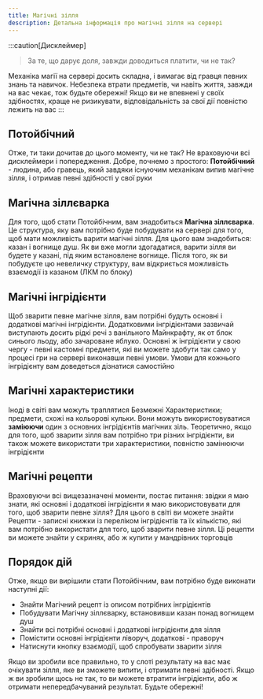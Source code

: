 ```yaml
---
title: Магічні зілля
description: Детальна інформація про магічні зілля на сервері
---
```


:::caution[Дисклеймер]
> За те, що дарує доля, завжди доводиться платити, чи не так?
> 

Механіка магії на сервері досить складна, і вимагає від гравця певних знань та навичок. Небезпека втрати предметів, чи навіть життя, завжди на вас чекає, тож будьте обережні! Якщо ви не впевнені у своїх здібностях, краще не ризикувати, відповідальність за свої дії повністю лежить на вас
:::

## Потойбічний

Отже, ти таки дочитав до цього моменту, чи не так? Не враховуючи всі дисклеймери і попередження. Добре, почнемо з простого: **Потойбічний** - людина, або гравець, який завдяки існуючим механікам випив магічне зілля, і отримав певні здібності у свої руки

## Магічна зіллєварка

Для того, щоб стати Потойбічним, вам знадобиться **Магічна зіллєварка**. Це структура, яку вам потрібно буде побудувати на сервері для того, щоб мати можливість варити магічні зілля. Для цього вам знадобиться: казан і вогнище душ. Як ви вже могли здогадатися, варити зілля ви будете у казані, під яким встановлене вогнище. Після того, як ви побудуєте цю невеличку структуру, вам відкриється можливість взаємодії із казаном (ЛКМ по блоку)

## Магічні інгрідієнти

Щоб зварити певне магічне зілля, вам потрібні будуть основні і додаткові магічні інгрідієнти. Додатковими інгрідієнтами зазвичай виступають досить рідкі речі з ванільного Майнкрафту, як от блок синього льоду, або зачароване яблуко. Основні ж інгрідієнти у свою чергу - певні кастомні предмети, які ви можете здобути так само у процесі гри на сервері виконавши певні умови. Умови для кожнього інгрідієнту вам доведеться дізнатися самостійно

## Магічні характеристики

Іноді в світі вам можуть траплятися Безмежні Характеристики; предмети, схожі на кольорові кульки. Вони можуть використовуватися **заміюючи** один з основних інгрідієнтів магічних зіль. Теоретично, якщо для того, щоб зварити зілля вам потрібно три різних інгрідієнти, ви також можете використати три характеристики, повністю замінюючи інгрідієнти

## Магічні рецепти

Враховуючи всі вищезазначені моменти, постає питання: звідки я маю знати, які основні і додаткові інгрідієнти я маю використовувати для того, щоб зварити певне зілля? Для цього в світі ви можете знайти Рецепти - записні книжки із переліком інгрідієнтів та їх кількістю, які вам потрібно використати для того, щоб зварити певне зілля. Ці рецепти ви можете знайти у скринях, або ж купити у мандрівних торговців

## Порядок дій

Отже, якщо ви вирішили стати Потойбічним, вам потрібно буде виконати наступні дії:

- Знайти Магічний рецепт із описом потрібних інгрідієнтів
- Побудувати Магічну зіллєварку, встановивши казан понад вогнищем душ
- Знайти всі потрібні основні і додаткові інгрідієнти для зілля
- Помістити основні інгрідієнти ліворуч, додаткові - праворуч
- Натиснути кнопку взаємодії, щоб спробувати зварити зілля

Якщо ви зробили все правильно, то у слоті результату на вас має очікувати зілля, яке ви зможете випити, і отримати певні здібності. Якщо ж ви зробили щось не так, то ви можете втратити інгрідієнти, або ж отримати непередбачуваний результат. Будьте обережні!